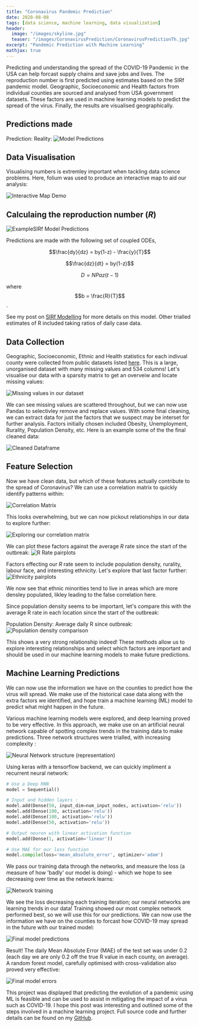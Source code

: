 ```yaml
---
title: "Coronavirus Pandemic Prediction"
date: 2020-08-08
tags: [data science, machine learning, data visualization]
header:
  image: "/images/skyline.jpg"
  teaser: "/images/CoronavirusPrediction/CoronavirusPredictionTh.jpg"
excerpt: "Pandemic Prediction with Machine Learning"
mathjax: true
---
```


Predicting and understanding the spread of the COVID-19 Pandemic in the USA can help forcast supply chains and save jobs and lives. The reproduction number is first predicted using estimates based on the SIRf pandemic model. Geographic, Socioeconomic and Health factors from individual counties are sourced and analysed from USA government datasets. These factors are used in machine learning models to predict the spread of the virus. Finally, the results are visualised geographically. 

## Predictions made
Prediction:                                Reality:
<img src="{{ site.url }}{{ site.baseurl }}/images/CoronavirusPrediction/PredictionsComparison2.gif" alt="Model Predictions">

## Data Visualisation

Visualising numbers is extremley important when tackling data science problems. Here, folium was used to produce an interactive map to aid our analysis:

<img src="{{ site.url }}{{ site.baseurl }}/images/CoronavirusPrediction/LivemapDemo.gif" alt="Interactive Map Demo">

## Calculaing the reproduction number (*R*)

<img src="{{ site.url }}{{ site.baseurl }}/images/SIRf-Model/SIRf-Model.png" alt="ExampleSIRf Model Predictions">

Predictions are made with the following set of coupled ODEs,

$$\frac{dy}{dz} = by(1-z) - \frac{y}{T}$$

$$\frac{dz}{dt} = by(1-z)$$

$$D = NPaz(t-1)$$

where $$b = \frac{R}{T}$$ .

See my post on [SIRf Modelling](http://mattjennings.ddns.net/portfolio/COVID-19%20SIR-Modelling/) for more details on this model. Other trialled estimates of R included taking ratios of daily case data.

## Data Collection

Geographic, Socioeconomic, Ethnic and Health statistics for each indivual county were collected from public datasets listed [here](https://www.countyhealthrankings.org/). This is a large, unorganised dataset with many missing values and 534 columns! Let's visualise our data with a sparsity matrix to get an overveiw and locate missing values:

<img src="{{ site.url }}{{ site.baseurl }}/images/CoronavirusPrediction/SparseMatrix.jpg" alt="Missing values in our dataset">

We can see missing values are scattered throughout, but we can now use Pandas to selectivley remove and replace values. With some final cleaning, we can extract data for just the factors that we suspect may be interset for further analysis. Factors initially chosen included Obesity, Unemployment, Rurality, Population Density, etc. Here is an example some of the the final cleaned data:

<img src="{{ site.url }}{{ site.baseurl }}/images/CoronavirusPrediction/CleanDataframe.png" alt="Cleaned Dataframe">

## Feature Selection

Now we have clean data, but which of these features actually contribute to the spread of Coronavirus? We can use a correlation matrix to quickly identify patterns within:

<img src="{{ site.url }}{{ site.baseurl }}/images/CoronavirusPrediction/CorrelationMatrix.png" alt="Correlation Matrix">

This looks overwhelming, but we can now pickout relationships in our data to explore further:

<img src="{{ site.url }}{{ site.baseurl }}/images/CoronavirusPrediction/CorrelationMatrix2.png" alt="Exploring our correlation matrix">

We can plot these factors against the average *R* rate since the start of the outbreak:
<img src="{{ site.url }}{{ site.baseurl }}/images/CoronavirusPrediction/RGraphs.png" alt="R Rate pairplots">


Factors effecting our *R* rate seem to include population density, rurality, labour face, and interesting ethnicity. Let's explore that last factor further:
<img src="{{ site.url }}{{ site.baseurl }}/images/CoronavirusPrediction/EthnicityGraphs.png" alt="Ethnicity pairplots">

We now see that ethnic minorities tend to live in areas which are more densley populated, likley leading to the false correlation here.

Since population density seems to be important, let's compare this with the average R rate in each location since the start of the outbreak:

Population Density:                             Average daily R since outbreak:
<img src="{{ site.url }}{{ site.baseurl }}/images/CoronavirusPrediction/PopulationDensityComparison.png" alt="Population density comparison">

This shows a very strong relationship indeed! These methods allow us to explore interesting relationships and select which factors are important and should be used in our machine learning models to make future predictions.

## Machine Learning Predictions

We can now use the information we have on the counties to predict how the virus will spread. We make use of the historical case data along with the extra factors we identified, and hope train a machine learning (ML) model to predict what might happen in the future.

Various machine learning models were explored, and deep learning proved to be very effective. In this approach, we make use on an artificial neural network capable of spotting complex trends in the training data to make predictions. Three network structures were trialled, with increasing complexity :

<img src="{{ site.url }}{{ site.baseurl }}/images/CoronavirusPrediction/PopulationDensityComparison.png" alt="Neural Network structure (representation)">

Using keras with a tensorflow backend, we can quickly impliment a recurrent neural network:

```python
# Use a Deep RNN
model = Sequential()

# Input and hidden layers :
model.add(Dense(50, input_dim=num_input_nodes, activation='relu'))
model.add(Dense(100, activation='relu'))
model.add(Dense(100, activation='relu'))
model.add(Dense(50, activation='relu'))

# Output neuron with linear activation function
model.add(Dense(1, activation='linear')) 

# Use MAE for our loss function
model.compile(loss='mean_absolute_error', optimizer='adam')
```

We pass our training data through the networks, and measure the loss (a measure of how 'badly' our model is doing) - which we hope to see decreasing over time as the network learns:

<img src="{{ site.url }}{{ site.baseurl }}/images/CoronavirusPrediction/NetworkTraining.png" alt="Network training">

We see the loss decreasing each training iteration; our neural networks are learning trends in our data! Training showed our most complex network performed best, so we will use this for our predictions. We can now use the information we have on the counties to forcast how COVID-19 may spread in the future with our trained model:

<img src="{{ site.url }}{{ site.baseurl }}/images/CoronavirusPrediction/NetworkPredictions.gif" alt="Final model predictions">

Result! The daily Mean Absolute Error (MAE) of the test set was under 0.2 (each day we are only 0.2 off the true R value in each county, on average). A random forest model, carefully optimised with cross-validation also proved very effective:

<img src="{{ site.url }}{{ site.baseurl }}/images/CoronavirusPrediction/ErrorGraphs.png" alt="Final model errors">

This project was displayed that predicting the evolution of a pandemic using ML is feasible and can be used to assist in mitigating the impact of a virus such as COVID-19. I hope this post was interesting and outlined some of the steps involved in a machine learning project. Full source code and further details can be found on my [GitHub](https://github.com/Matt-Jennings-GitHub).










